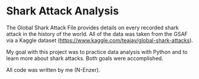 # Shark Attack Analysis

The Global Shark Attack File provides details on every recorded shark attack in the history of the world. All of the data was taken from the GSAF via a Kaggle dataset (https://www.kaggle.com/teajay/global-shark-attacks).

My goal with this project was to practice data analysis with Python and to learn more about shark attacks. Both goals were accomplished.

All code was written by me (N-Enzer).
